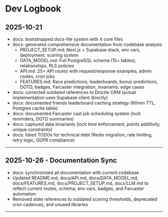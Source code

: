 # Dev Logbook

## 2025-10-21
- docs: bootstrapped docs-lite system with 4 core files
- docs: generated comprehensive documentation from codebase analysis
  - PROJECT_SETUP.md: Next.js + Supabase stack, env vars, deployment, scoring system
  - DATA_MODEL.md: Full PostgreSQL schema (15+ tables), relationships, RLS policies
  - API.md: 25+ API routes with request/response examples, admin routes, cron jobs
  - FEATURES.md: Race predictions, leaderboards, bonus predictions, DOTD, badges, Farcaster integration, invariants, edge cases
- docs: corrected outdated references to Drizzle ORM (actual implementation uses Supabase client directly)
- docs: documented friends leaderboard caching strategy (60min TTL, Postgres cache table)
- docs: documented Farcaster cast job scheduling system (lock reminders, DOTD summaries)
- docs: captured data invariants (lock time enforcement, points additivity, unique constraints)
- docs: listed TODOs for technical debt (Redis migration, rate limiting, retry logic, GDPR compliance)

---

## 2025-10-26 - Documentation Sync

- docs: synchronized all documentation with current codebase
- Updated README.md, docs/API.md, docs/DATA_MODEL.md, docs/FEATURES.md, docs/PROJECT_SETUP.md, docs/LLM.md to reflect current routes, schema, env vars, badges, and Farcaster automation
- Removed stale references to outdated scoring thresholds, deprecated cron cadences, and unused libraries

---

